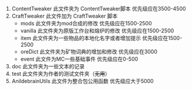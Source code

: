 1. ContentTweaker
	此文件夹为 ContentTweaker脚本
	优先级应在3500-4500
2. CraftTweaker
	此文件加为 CraftTweaker 脚本
	- mods
		此文件夹为mod合成的修改
		优先级应在1500-2500
	- vanilla
		此文件夹为原版工作台和熔炉的修改
		优先级应在1500-2500
	- item
		此文件夹为一些物品的本地化名字或者增加提示
		优先级应在1500-2500
	- oreDict
		此文件夹为矿物词典的增加和修改
		优先级应在3000
	- event
		此文件为MC一些基础事件
		优先级应在0-500
3. doc
	此文件夹为一些文本的记录
4. test
	此文件夹为作者的测试文件夹（~~无用~~）
5. AnildebrainUtils
	此文件为整合包公用函数
	优先级应大于5000